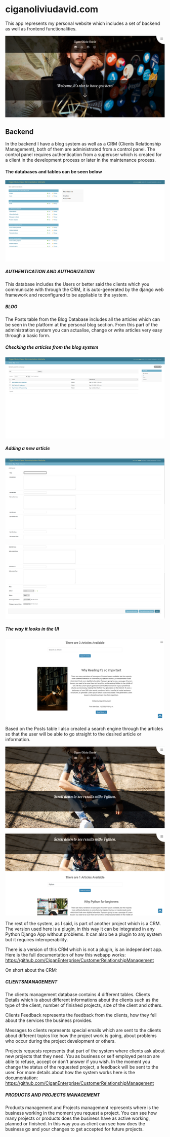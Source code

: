 # ciganoliviudavid.com

This app represents my personal website which includes a set of backend
as well as frontend functionalities.

![Website main page](ciganoliviudavid_documentation/picture_1.png)

## Backend

In the backend I have a blog system as well as a CRM (Clients 
Relationship Management), both of them are administrated from a control panel. 
The control panel requires authentication from a superuser which is created for a client in the 
development process or later in the maintenance process.

#### The databases and tables can be seen below

![Website administration page](ciganoliviudavid_documentation/picture_2.png)

##### AUTHENTICATION AND AUTHORIZATION

This database includes the Users or better said the clients which you communicate with through the 
CRM, it is auto-generated by the django web framework and reconfigured to be appliable to the system.  

##### BLOG

The Posts table from the Blog Database includes all the articles which can be seen in the platform
at the personal blog section. From this part of the administration system you can actualise, 
change or write articles very easy through a basic form.

##### Checking the articles from the blog system

![Website administration blog](ciganoliviudavid_documentation/picture_3.png) 

##### Adding a new article

![Website administration blog input](ciganoliviudavid_documentation/picture_4.png) 

![Website administration blog input](ciganoliviudavid_documentation/picture_5.png) 

##### The way it looks in the UI

![Website administration blog UI](ciganoliviudavid_documentation/picture_6.png) 

Based on the Posts table I also created a search engine through the articles so that
the user will be able to go straight to the desired article or information.

![Website administration blog UI](ciganoliviudavid_documentation/picture_7.png)

![Website administration blog UI](ciganoliviudavid_documentation/picture_8.png)

The rest of the system, as I said, is part of another project which is a CRM. The version
used here is a plugin, in this way it can be integrated in any Python Django App without problems.
It can also be a plugin to any system but it requires interoperability.

There is a version of this CRM which is not a plugin, is an independent app.
Here is the full documentation of how this webapp works: https://github.com/CiganEnterprise/CustomerRelationshipManagement

On short about the CRM:
 
##### CLIENTSMANAGEMENT

The clients management database contains 4 different tables.
Clients Details which is about different informations about the clients such as the
type of the client, number of finished projects, size of the client and others.

Clients Feedback represents the feedback from the clients, how they fell about
the services the business provides.

Messages to clients represents special emails which are sent to the clients about 
different topics like how the project work is going, about problems who occur
during the project development or others.

Projects requests represents that part of the system where clients ask about 
new projects that they need. You as business or self employed person are able to
refuse, accept or don't answer if you wish. In the moment you change the status of the
requested project, a feedback will be sent to the user. For more details about how 
the system works here is the documentation: https://github.com/CiganEnterprise/CustomerRelationshipManagement

##### PRODUCTS AND PROJECTS MANAGEMENT

Products management and Projects management represents where is the business working
in the moment you request a project. You can see how many projects or products
does the business have as active working, planned or finished. In this way you as
client can see how does the business go and your changes to get accepted for future
projects. 